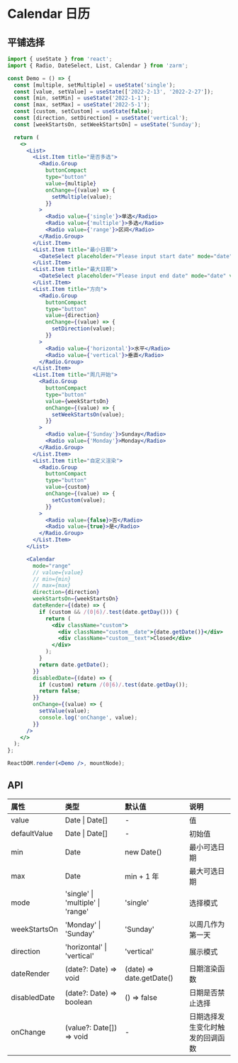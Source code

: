 # Calendar 日历

## 平铺选择

```jsx
import { useState } from 'react';
import { Radio, DateSelect, List, Calendar } from 'zarm';

const Demo = () => {
  const [multiple, setMultiple] = useState('single');
  const [value, setValue] = useState(['2022-2-13', '2022-2-27']);
  const [min, setMin] = useState('2022-1-1');
  const [max, setMax] = useState('2022-5-1');
  const [custom, setCustom] = useState(false);
  const [direction, setDirection] = useState('vertical');
  const [weekStartsOn, setWeekStartsOn] = useState('Sunday');

  return (
    <>
      <List>
        <List.Item title="是否多选">
          <Radio.Group
            buttonCompact
            type="button"
            value={multiple}
            onChange={(value) => {
              setMultiple(value);
            }}
          >
            <Radio value={'single'}>单选</Radio>
            <Radio value={'multiple'}>多选</Radio>
            <Radio value={'range'}>区间</Radio>
          </Radio.Group>
        </List.Item>
        <List.Item title="最小日期">
          <DateSelect placeholder="Please input start date" mode="date" value={min} onOk={setMin} />
        </List.Item>
        <List.Item title="最大日期">
          <DateSelect placeholder="Please input end date" mode="date" value={max} onOk={setMax} />
        </List.Item>
        <List.Item title="方向">
          <Radio.Group
            buttonCompact
            type="button"
            value={direction}
            onChange={(value) => {
              setDirection(value);
            }}
          >
            <Radio value={'horizontal'}>水平</Radio>
            <Radio value={'vertical'}>垂直</Radio>
          </Radio.Group>
        </List.Item>
        <List.Item title="周几开始">
          <Radio.Group
            buttonCompact
            type="button"
            value={weekStartsOn}
            onChange={(value) => {
              setWeekStartsOn(value);
            }}
          >
            <Radio value={'Sunday'}>Sunday</Radio>
            <Radio value={'Monday'}>Monday</Radio>
          </Radio.Group>
        </List.Item>
        <List.Item title="自定义渲染">
          <Radio.Group
            buttonCompact
            type="button"
            value={custom}
            onChange={(value) => {
              setCustom(value);
            }}
          >
            <Radio value={false}>否</Radio>
            <Radio value={true}>是</Radio>
          </Radio.Group>
        </List.Item>
      </List>

      <Calendar
        mode="range"
        // value={value}
        // min={min}
        // max={max}
        direction={direction}
        weekStartsOn={weekStartsOn}
        dateRender={(date) => {
          if (custom && /(0|6)/.test(date.getDay())) {
            return (
              <div className="custom">
                <div className="custom__date">{date.getDate()}</div>
                <div className="custom__text">Closed</div>
              </div>
            );
          }
          return date.getDate();
        }}
        disabledDate={(date) => {
          if (custom) return /(0|6)/.test(date.getDay());
          return false;
        }}
        onChange={(value) => {
          setValue(value);
          console.log('onChange', value);
        }}
      />
    </>
  );
};

ReactDOM.render(<Demo />, mountNode);
```

## API

| 属性         | 类型                              | 默认值                   | 说明                             |
| :----------- | :-------------------------------- | :----------------------- | :------------------------------- |
| value        | Date \| Date[]                    | -                        | 值                               |
| defaultValue | Date \| Date[]                    | -                        | 初始值                           |
| min          | Date                              | new Date()               | 最小可选日期                     |
| max          | Date                              | min + 1 年               | 最大可选日期                     |
| mode         | 'single' \| 'multiple' \| 'range' | 'single'                 | 选择模式                         |
| weekStartsOn | 'Monday' \| 'Sunday'              | 'Sunday'                 | 以周几作为第一天                 |
| direction    | 'horizontal' \| 'vertical'        | 'vertical'               | 展示模式                         |
| dateRender   | (date?: Date) => void             | (date) => date.getDate() | 日期渲染函数                     |
| disabledDate | (date?: Date) => boolean          | () => false              | 日期是否禁止选择                 |
| onChange     | (value?: Date[]) => void          | -                        | 日期选择发生变化时触发的回调函数 |
